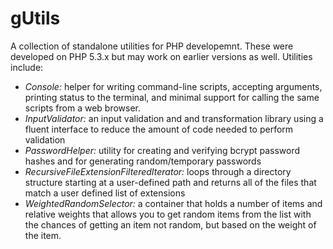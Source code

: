 gUtils
=======

A collection of standalone utilities for PHP developemnt.  These were developed on PHP 5.3.x but may work on earlier versions as well.  Utilities include:

* *Console:* helper for writing command-line scripts, accepting arguments, printing status to the terminal, and minimal support for calling the same scripts from a web browser.
* *InputValidator:* an input validation and and transformation library using a fluent interface to reduce the amount of code needed to perform validation
* *PasswordHelper:* utility for creating and verifying bcrypt password hashes and for generating random/temporary passwords
* *RecursiveFileExtensionFilteredIterator:* loops through a directory structure starting at a user-defined path and returns all of the files that match a user defined list of extensions
* *WeightedRandomSelector:* a container that holds a number of items and relative weights that allows you to get random items from the list with the chances of getting an item not random, but based on the weight of the item.